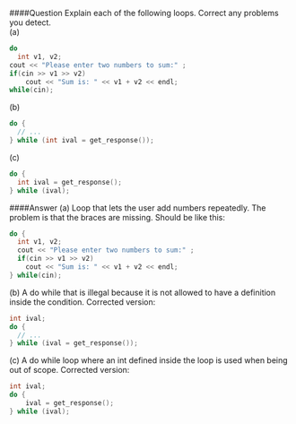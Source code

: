 ####Question
Explain each of the following loops. Correct any problems you detect.  
(a)
```cpp
do
  int v1, v2;
cout << "Please enter two numbers to sum:" ;
if(cin >> v1 >> v2)
    cout << "Sum is: " << v1 + v2 << endl;
while(cin);
```
(b)
```cpp
do {
  // ...
} while (int ival = get_response());
```
(c)
```cpp
do {
  int ival = get_response();
} while (ival);
```
####Answer
(a) Loop that lets the user add numbers repeatedly. The problem is that the braces are missing. Should be like this:
```cpp
do {
  int v1, v2;
  cout << "Please enter two numbers to sum:" ;
  if(cin >> v1 >> v2)
    cout << "Sum is: " << v1 + v2 << endl;
} while(cin);
```
(b) A do while that is illegal because it is not allowed to have a definition inside the condition. Corrected version:
```cpp
int ival;
do {
  // ...
} while (ival = get_response());
```
(c) A do while loop where an int defined inside the loop is used when being out of scope. Corrected version: 
```cpp
int ival;
do {
    ival = get_response();
} while (ival);
```
